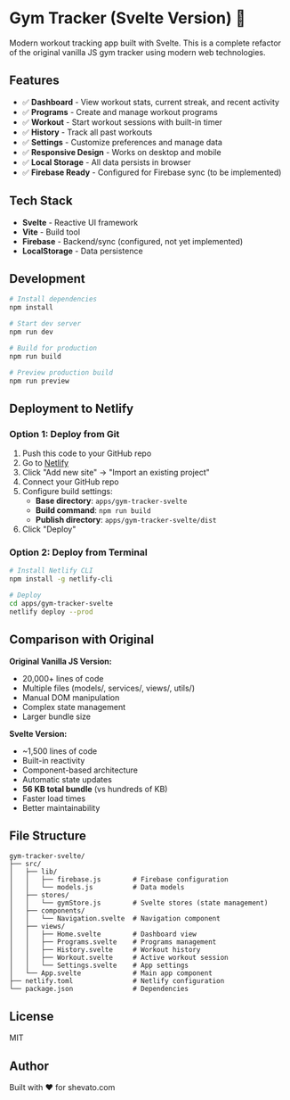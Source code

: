 # Gym Tracker (Svelte Version) 💪

Modern workout tracking app built with Svelte. This is a complete refactor of the original vanilla JS gym tracker using modern web technologies.

## Features

- ✅ **Dashboard** - View workout stats, current streak, and recent activity
- ✅ **Programs** - Create and manage workout programs
- ✅ **Workout** - Start workout sessions with built-in timer
- ✅ **History** - Track all past workouts
- ✅ **Settings** - Customize preferences and manage data
- ✅ **Responsive Design** - Works on desktop and mobile
- ✅ **Local Storage** - All data persists in browser
- ✅ **Firebase Ready** - Configured for Firebase sync (to be implemented)

## Tech Stack

- **Svelte** - Reactive UI framework
- **Vite** - Build tool
- **Firebase** - Backend/sync (configured, not yet implemented)
- **LocalStorage** - Data persistence

## Development

```bash
# Install dependencies
npm install

# Start dev server
npm run dev

# Build for production
npm run build

# Preview production build
npm run preview
```

## Deployment to Netlify

### Option 1: Deploy from Git

1. Push this code to your GitHub repo
2. Go to [Netlify](https://netlify.com)
3. Click "Add new site" → "Import an existing project"
4. Connect your GitHub repo
5. Configure build settings:
   - **Base directory**: `apps/gym-tracker-svelte`
   - **Build command**: `npm run build`
   - **Publish directory**: `apps/gym-tracker-svelte/dist`
6. Click "Deploy"

### Option 2: Deploy from Terminal

```bash
# Install Netlify CLI
npm install -g netlify-cli

# Deploy
cd apps/gym-tracker-svelte
netlify deploy --prod
```

## Comparison with Original

**Original Vanilla JS Version:**
- 20,000+ lines of code
- Multiple files (models/, services/, views/, utils/)
- Manual DOM manipulation
- Complex state management
- Larger bundle size

**Svelte Version:**
- ~1,500 lines of code
- Built-in reactivity
- Component-based architecture
- Automatic state updates
- **56 KB total bundle** (vs hundreds of KB)
- Faster load times
- Better maintainability

## File Structure

```
gym-tracker-svelte/
├── src/
│   ├── lib/
│   │   ├── firebase.js        # Firebase configuration
│   │   └── models.js          # Data models
│   ├── stores/
│   │   └── gymStore.js        # Svelte stores (state management)
│   ├── components/
│   │   └── Navigation.svelte  # Navigation component
│   ├── views/
│   │   ├── Home.svelte        # Dashboard view
│   │   ├── Programs.svelte    # Programs management
│   │   ├── History.svelte     # Workout history
│   │   ├── Workout.svelte     # Active workout session
│   │   └── Settings.svelte    # App settings
│   └── App.svelte             # Main app component
├── netlify.toml               # Netlify configuration
└── package.json               # Dependencies
```

## License

MIT

## Author

Built with ❤️ for shevato.com
